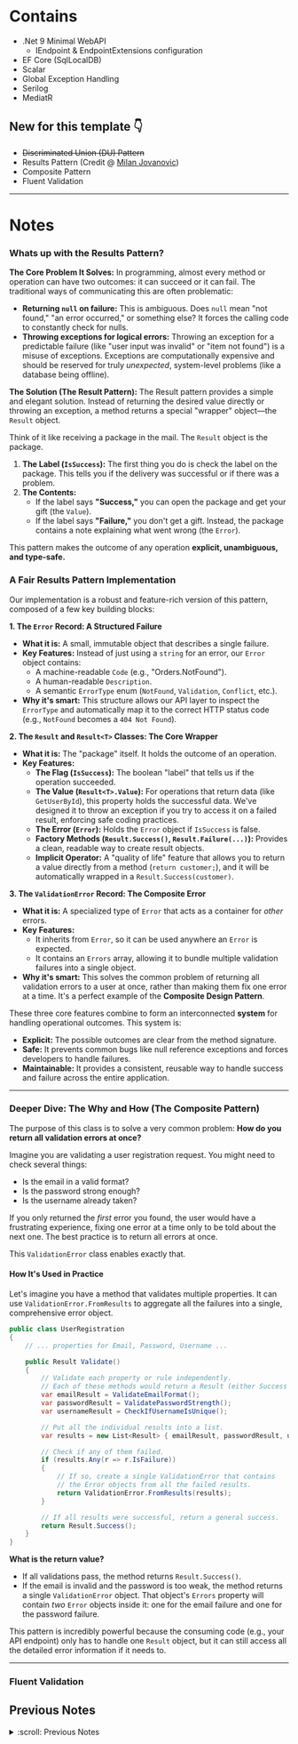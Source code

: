 # Contains
- .Net 9 Minimal WebAPI
    - IEndpoint & EndpointExtensions configuration
- EF Core (SqlLocalDB)
- Scalar
- Global Exception Handling
- Serilog
- MediatR 

## New for this template :point_down:
- ~~Discriminated Union (DU) Pattern~~
- Results Pattern (Credit @ [Milan Jovanovic](https://github.com/m-jovanovic))
- Composite Pattern
- Fluent Validation
---
# Notes  

### Whats up with the Results Pattern?  

**The Core Problem It Solves:**
In programming, almost every method or operation can have two outcomes: it can succeed or it can fail. The traditional ways of communicating this are often problematic:
*   **Returning `null` on failure:** This is ambiguous. Does `null` mean "not found," "an error occurred," or something else? It forces the calling code to constantly check for nulls.
*   **Throwing exceptions for logical errors:** Throwing an exception for a predictable failure (like "user input was invalid" or "item not found") is a misuse of exceptions. Exceptions are computationally expensive and should be reserved for truly *unexpected*, system-level problems (like a database being offline).

**The Solution (The Result Pattern):**
The Result pattern provides a simple and elegant solution. Instead of returning the desired value directly or throwing an exception, a method returns a special "wrapper" object—the `Result` object.

Think of it like receiving a package in the mail. The `Result` object is the package.
1.  **The Label (`IsSuccess`):** The first thing you do is check the label on the package. This tells you if the delivery was successful or if there was a problem.
2.  **The Contents:**
    *   If the label says **"Success,"** you can open the package and get your gift (the `Value`).
    *   If the label says **"Failure,"** you don't get a gift. Instead, the package contains a note explaining what went wrong (the `Error`).

This pattern makes the outcome of any operation **explicit, unambiguous, and type-safe.**

### A Fair Results Pattern Implementation

Our implementation is a robust and feature-rich version of this pattern, composed of a few key building blocks:

**1. The `Error` Record: A Structured Failure**
*   **What it is:** A small, immutable object that describes a single failure.
*   **Key Features:** Instead of just using a `string` for an error, our `Error` object contains:
    *   A machine-readable `Code` (e.g., "Orders.NotFound").
    *   A human-readable `Description`.
    *   A semantic `ErrorType` enum (`NotFound`, `Validation`, `Conflict`, etc.).
*   **Why it's smart:** This structure allows our API layer to inspect the `ErrorType` and automatically map it to the correct HTTP status code (e.g., `NotFound` becomes a `404 Not Found`).

**2. The `Result` and `Result<T>` Classes: The Core Wrapper**
*   **What it is:** The "package" itself. It holds the outcome of an operation.
*   **Key Features:**
    *   **The Flag (`IsSuccess`):** The boolean "label" that tells us if the operation succeeded.
    *   **The Value (`Result<T>.Value`):** For operations that return data (like `GetUserById`), this property holds the successful data. We've designed it to throw an exception if you try to access it on a failed result, enforcing safe coding practices.
    *   **The Error (`Error`):** Holds the `Error` object if `IsSuccess` is false.
    *   **Factory Methods (`Result.Success()`, `Result.Failure(...)`):** Provides a clean, readable way to create result objects.
    *   **Implicit Operator:** A "quality of life" feature that allows you to return a value directly from a method (`return customer;`), and it will be automatically wrapped in a `Result.Success(customer)`.

**3. The `ValidationError` Record: The Composite Error**
*   **What it is:** A specialized type of `Error` that acts as a container for *other* errors.
*   **Key Features:**
    *   It inherits from `Error`, so it can be used anywhere an `Error` is expected.
    *   It contains an `Errors` array, allowing it to bundle multiple validation failures into a single object.
*   **Why it's smart:** This solves the common problem of returning all validation errors to a user at once, rather than making them fix one error at a time. It's a perfect example of the **Composite Design Pattern**.

These three core features combine to form an interconnected **system** for handling operational outcomes. This system is:
*   **Explicit:** The possible outcomes are clear from the method signature.
*   **Safe:** It prevents common bugs like null reference exceptions and forces developers to handle failures.
*   **Maintainable:** It provides a consistent, reusable way to handle success and failure across the entire application.
---
### Deeper Dive: The Why and How (The Composite Pattern)

The purpose of this class is to solve a very common problem: **How do you return all validation errors at once?**

Imagine you are validating a user registration request. You might need to check several things:
*   Is the email in a valid format?
*   Is the password strong enough?
*   Is the username already taken?

If you only returned the *first* error you found, the user would have a frustrating experience, fixing one error at a time only to be told about the next one. The best practice is to return all errors at once.

This `ValidationError` class enables exactly that.

#### How It's Used in Practice

Let's imagine you have a method that validates multiple properties. It can use `ValidationError.FromResults` to aggregate all the failures into a single, comprehensive error object.

```csharp
public class UserRegistration
{
    // ... properties for Email, Password, Username ...

    public Result Validate()
    {
        // Validate each property or rule independently.
        // Each of these methods would return a Result (either Success or Failure).
        var emailResult = ValidateEmailFormat();
        var passwordResult = ValidatePasswordStrength();
        var usernameResult = CheckIfUsernameIsUnique();

        // Put all the individual results into a list.
        var results = new List<Result> { emailResult, passwordResult, usernameResult };

        // Check if any of them failed.
        if (results.Any(r => r.IsFailure))
        {
            // If so, create a single ValidationError that contains
            // the Error objects from all the failed results.
            return ValidationError.FromResults(results);
        }

        // If all results were successful, return a general success.
        return Result.Success();
    }
}
```

**What is the return value?**

*   If all validations pass, the method returns `Result.Success()`.
*   If the email is invalid and the password is too weak, the method returns a single `ValidationError` object. That object's `Errors` property will contain *two* `Error` objects inside it: one for the email failure and one for the password failure.

This pattern is incredibly powerful because the consuming code (e.g., your API endpoint) only has to handle one `Result` object, but it can still access all the detailed error information if it needs to.

---
### Fluent Validation


## Previous Notes
<details><Summary>:scroll: Previous Notes</Summary>  

## Discriminated Unions
  - Used here to clearly indicate return type from MediatR handlers.
```csharp
public abstract record CreateQuoteResult;
public sealed record CreateQuoteSuccess(int NewQuoteId) : CreateQuoteResult;
public sealed record CreateQuoteValidationFailure(string ErrorMessage) : CreateQuoteResult;

...
public async Task<CreateQuoteResult> Handle(CreateQuoteCommand request, CancellationToken cancellationToken)
{
     return new CreateQuoteValidationFailure("Author and Content are both required.");
     ...
     return new CreateQuoteSuccess(quote.Id);
}

return result switch
{
    CreateQuoteSuccess s => Results.CreatedAtRoute("GetQuoteById", new { id = s.NewQuoteId }),
    CreateQuoteValidationFailure f => Results.BadRequest(f.ErrorMessage),
    _ => Results.StatusCode(500)
};
```
Of course. This is a fantastic question because `sealed` is a simple keyword, but in this specific context, it is a critical part of a powerful and modern C# pattern.

### The Direct Meaning of `sealed`

In C#, the `sealed` modifier, when applied to a class or record, means one thing:

**"This type cannot be inherited from."**

It marks the type as the final, complete version in its inheritance chain. You are explicitly forbidding any other developer from creating a new class that derives from it.

For example, this would be illegal and cause a compiler error:

```csharp
// This will NOT compile because CreateQuoteSuccess is sealed
public record SpecialSuccess(int Id, string Message) : CreateQuoteSuccess(Id);
```

### The Pattern: Discriminated Unions

The use of `sealed` here is essential to implementing a design pattern called a **Discriminated Union** (also known as a sum type, tagged union, or a closed type hierarchy).

A Discriminated Union is a type that can hold a value from a **fixed, closed set** of other types.

Let's break down how your code creates this pattern:

1.  **The Abstract Base (`CreateQuoteResult`):**
    *   This is the "umbrella" or the "union" type. It defines the common concept: "a result from the create quote operation."
    *   It's `abstract`, which means you can never create an instance of it directly. It exists only to be inherited from.

2.  **The Sealed Implementations (`CreateQuoteSuccess`, `CreateQuoteValidationFailure`):**
    *   These are the distinct, possible, concrete outcomes. A `CreateQuoteResult` will always be *one of these specific types*.
    *   The `sealed` keyword is the key. By sealing these derived records, you are telling the compiler and other developers: "These are the **only** possible outcomes. This set is complete and cannot be extended."

This pattern guarantees that a variable of type `CreateQuoteResult` can *only* hold an instance of `CreateQuoteSuccess` or `CreateQuoteValidationFailure`. There are no other possibilities.

### Conceptual Diagram

Here is a diagram illustrating the concept. Think of the Discriminated Union as a container that can only hold one of its pre-defined shapes.

```mermaid
graph TD
    subgraph Discriminated_Union [A Closed Set of Possible Results]
        direction TB
        A[CreateQuoteResult - abstract base]
        B[CreateQuoteSuccess - sealed]
        C[CreateQuoteValidationFailure - sealed]
    end

    B --|is a|--> A
    C --|is a|--> A

    style A fill:#f9f,stroke:#333,stroke-width:2px,stroke-dasharray: 5 5
    style B fill:#ccffcc,stroke:#333,stroke-width:2px
    style C fill:#ffcccc,stroke:#333,stroke-width:2px

    B -.-> B_note["Cannot be inherited from"]
    C -.-> C_note["Cannot be inherited from"]

    style B_note fill:#fffbe6,stroke:#aaa,stroke-dasharray: 2 2
    style C_note fill:#fffbe6,stroke:#aaa,stroke-dasharray: 2 2

```

### Why This Pattern is a Best Practice

Using a Discriminated Union is vastly superior to older error-handling methods for several reasons:

1.  **Clarity and Honesty:** Your method signature `Task<CreateQuoteResult>` is extremely honest. It clearly states, "I will return a `CreateQuoteResult`, which you know can be either a success or a validation failure." It makes the possible outcomes explicit.

2.  **No More `null` Checks:** You don't return `null` to indicate failure. Returning `null` is ambiguous—was it a failure? Was the object not found? This pattern replaces `null` with a rich, descriptive failure object.

3.  **No Exceptions for Predictable Errors:** For predictable failures like user validation errors, throwing exceptions is considered an anti-pattern. Exceptions are for *exceptional*, unexpected events. This pattern handles validation as a normal, expected outcome of the operation, leading to cleaner and more performant code (no `try-catch` blocks for simple validation).

4.  **Enables Exhaustive `switch` Expressions:** This is the biggest benefit. Because the set of outcomes is *closed* and *known*, the compiler can help you write safer code. When you use a `switch` expression to handle the result, the compiler knows all possible types and can warn you if you forget to handle one.

    ```csharp
    // The compiler knows that 'result' can only be Success or ValidationFailure.
    // This makes your code more robust.
    return result switch
    {
        CreateQuoteSuccess s => Results.Ok(s),
        CreateQuoteValidationFailure f => Results.BadRequest(f.ErrorMessage),
        // If you were to add a third sealed result type and forget it here,
        // the compiler would warn you that your switch is not exhaustive!
    };
    ```

In summary, `sealed` is the linchpin that locks down your inheritance hierarchy, turning a simple set of classes into a powerful, type-safe, and highly expressive Discriminated Union pattern.


---
## MediatR Flow
- ex: Api.Features.Quotes.GetQuoteById.cs

1.  **Handler Collection (Correct!)**: At application startup, the dependency injection (DI) container scans your project's assemblies for any class that implements `IRequestHandler<TRequest, TResponse>`. It registers each of these handlers so that MediatR knows which class is responsible for handling which specific request type. In your case, it registers `GetQuoteById.Handler` as the designated handler for `GetQuoteById.Query`.

2.  **ISender (Correct!)**: Precisely. `ISender` is a lightweight interface provided by MediatR whose sole purpose is to "send" a request object into the MediatR pipeline. You request it from the DI container (in Minimal APIs, this happens automatically via parameter binding, which is what `[FromServices]` would do under the hood). When you call `sender.Send(new GetQuoteById.Query(id))`, MediatR looks at the type of the object you passed in (`GetQuoteById.Query`) and says, "Aha! I have `GetQuoteById.Handler` registered for this type." It then resolves an instance of that handler from the DI container and invokes its `Handle` method, passing along your query object.

### Summary of the Flow

1.  **Request Initiation**: A client sends a `GET` request to your API.
2.  **Routing**: ASP.NET Core's routing middleware matches the URL (`/mediatr/quotes/{id}`) and determines that the `GetQuoteByIdEndpoint` delegate should handle it.
3.  **Endpoint Execution**: The delegate is invoked. The framework provides the `ISender` service and the `id` from the URL.
4.  **Query Creation**: Inside your endpoint, you create an instance of the `GetQuoteById.Query` record, encapsulating the data needed for the operation.
5.  **Dispatch**: You call `sender.Send()` with the query object. This hands control over to MediatR.
6.  **Handler Resolution**: MediatR asks the Dependency Injection container for the handler registered for `GetQuoteById.Query`. The DI container creates an instance of `GetQuoteById.Handler`, injecting its required dependency (`AppDbContext`).
7.  **Business Logic**: MediatR invokes the `Handle` method on the handler instance. The handler executes the core logic: it uses the `AppDbContext` to query the database for the quote.
8.  **Data Retrieval**: The handler awaits the database call.
9.  **Response Mapping**:
    *   If a quote is found, the handler maps the database entity to the `GetQuoteById.Response` record and returns it.
    *   If not found, it returns `null`.
10. **Return to Sender**: The response (`Response` object or `null`) travels back up the call stack from the handler to MediatR, and finally `sender.Send()` returns that result to your endpoint delegate.
11. **HTTP Result**: The endpoint delegate checks the returned value and uses ASP.NET Core's `Results` helpers to create the appropriate HTTP response (`200 OK` with the data or a `404 Not Found`).

### Diagrams of the flow  
  
#### High Level
```mermaid
sequenceDiagram
    participant Client
    participant API_Endpoint as "API Endpoint"
    participant Logic_Layer as "Logic Layer (MediatR + Handler)"
    participant Database

    Client->>+API_Endpoint: GET /mediatr/quotes/{id}
    API_Endpoint->>+Logic_Layer: Execute GetQuoteById Query
    Logic_Layer->>+Database: Retrieve quote
    Database-->>-Logic_Layer: Return quote data
    Logic_Layer-->>-API_Endpoint: Return processed data
    API_Endpoint-->>-Client: Send HTTP Response (200 or 404)
```
  
#### Detailed Flow  
```mermaid
sequenceDiagram
    participant Client
    participant ASP_NET as "ASP.NET Core"
    participant Endpoint as "GetQuoteByIdEndpoint"
    participant MediatR as "MediatR (ISender)"
    participant DI as "DI Container"
    participant Handler as "GetQuoteById.Handler"
    participant DbContext as "AppDbContext"
    participant Database

    Client->>+ASP_NET: GET /mediatr/quotes/123
    ASP_NET->>+Endpoint: Route matched. Invoke delegate
    Endpoint->>Endpoint: Create new Query(id: 123)
    Endpoint->>+MediatR: await sender.Send(query)
    
    MediatR->>+DI: Get handler for "GetQuoteById.Query"
    DI-->>-MediatR: Return new instance of "Handler"
    
    MediatR->>+Handler: await Handle(query, cancellationToken)
    
    Note over Handler, DbContext: Handler calls the database via DbContext
    Handler->>+DbContext: await context.Quotes.FindAsync(123)
    DbContext->>+Database: SELECT * FROM "Quotes" WHERE "Id" = 123
    Database-->>-DbContext: Return raw quote data (or null)
    DbContext-->>-Handler: Return Quote entity (or null)
    
    alt Quote was Found
        Handler->>Handler: Map entity to new Response object
    else Quote was Null
        Handler->>Handler: Result is null
    end

    Handler-->>-MediatR: return Response or null
    MediatR-->>-Endpoint: response = (Response object or null)
    
    alt response is not null
        Endpoint->>ASP_NET: return Results.Ok(response)
    else response is null
        Endpoint->>ASP_NET: return Results.NotFound()
    end
    
    ASP_NET->>-Client: HTTP 200 OK or 404 Not Found
```
---
# VSA Implementations: Nested Static vs. Separate Classes/Files
Of course. This is an excellent comparison to make, as it highlights a fundamental choice in code organization when using the "feature slice" architecture.

At a glance, the two implementations are **functionally identical**. They will compile to the same underlying logic and behave exactly the same at runtime. The difference between them is purely a matter of **code organization and developer ergonomics**.

Let's break them down.

---

### Implementation #1: The Nested Static Class Approach

```csharp
public static class CreateQuote
{
    // All related classes are nested inside
    public sealed record CreateQuoteCommand(...) : IRequest<HandlerResult>;
    public abstract record HandlerResult;
    public sealed record HappyResult(...) : HandlerResult;
    public sealed record FailResult(...) : HandlerResult;

    public sealed class CreateQuoteHandler(...) : IRequestHandler<...>
    {
        // ...
    }

    public sealed class CreateQuoteEndpoint : IEndpoint
    {
        // ...
    }
}
```

This pattern uses a `static` class as a "namespace" or a grouping mechanism for all the code related to a single feature.

#### Pros:

*   **High Cohesion and Discoverability:** This is the biggest advantage. Everything related to the `CreateQuote` feature is in **one file**. When you need to work on this feature, you open `CreateQuote.cs` and see the command, the possible results, the handler logic, and the API endpoint definition all at once. There is no need to navigate between multiple files.
*   **Encapsulation:** The `CreateQuote` static class acts as a boundary. It prevents the `HappyResult` or `FailResult` of this feature from being accidentally used by another feature. You would have to be explicit (`var result = new CreateQuote.HappyResult(...)`) which makes the code's intent clearer.
*   **Reduced Friction:** To add a new feature, you can simply copy the file, rename the parent static class (e.g., to `DeleteQuote`), and modify the internals. This is a very fast development workflow.
*   **Clean Global Namespace:** It avoids polluting the global namespace with many similarly named classes like `CreateQuoteCommand`, `UpdateQuoteCommand`, `DeleteQuoteCommand`, etc.

#### Cons:

*   **Potential for Large Files:** For a very complex feature with multiple commands, queries, and extensive logic, this single file could become long and potentially difficult to navigate.
*   **Slight Unfamiliarity:** For developers coming from a traditional MVC background or other language ecosystems, the idea of nesting multiple public types in a single file might seem unusual at first.

---

### Implementation #2: The Separate Top-Level Classes Approach

```csharp
// Each class is its own top-level type, likely in its own file
// within a "Features/Quotes" folder.
public sealed record CreateQuoteCommand(...) : IRequest<HandlerResult>;
public abstract record HandlerResult;
public sealed record HappyResult(...) : HandlerResult;
public sealed record FailResult(...) : HandlerResult;
public sealed class CreateQuoteHandler(...) : IRequestHandler<...> { }
public sealed class CreateQuoteEndpoint : IEndpoint { }
```

This pattern adheres to the more traditional C# convention of "one public type per file," where the folder structure provides the organization.

#### Pros:

*   **Adherence to Convention:** This strictly follows the common "one class per file" principle, which can be enforced by team standards or linters.
*   **Clear Test Separation:** It can feel slightly more straightforward to write unit tests when each class is in its own file. You create a test file like `CreateQuoteHandlerTests.cs` that targets only the `CreateQuoteHandler.cs` file.
*   **Scalability for Complexity:** If a feature becomes extremely large, having its components broken out into separate files can make the solution explorer easier to manage than one very large file.
*   **Familiarity:** This structure is immediately recognizable to almost any C# developer, regardless of their architectural background.

#### Cons:

*   **Lower Cohesion (File System Level):** To understand the entire feature, you must open and navigate between multiple files (`CreateQuoteCommand.cs`, `CreateQuoteHandler.cs`, `CreateQuoteEndpoint.cs`, etc.). This can slow down development and cognitive understanding.
*   **Increased File Count:** This approach leads to a proliferation of files. A project with 50 features could easily have over 200 files just for the feature logic, which can make the solution explorer feel cluttered.

---

### Side-by-Side Comparison

| Aspect | Implementation #1 (Nested Static) | Implementation #2 (Separate Classes) |
| :--- | :--- | :--- |
| **Cohesion** | **Very High.** All related code lives in one file. | **Lower.** Code is spread across multiple files within a folder. |
| **File Organization** | One file per feature. | One file per class; multiple files per feature. |
| **Discoverability** | **Excellent.** Open one file to see everything. | **Good.** Navigate a folder to see all parts. |
| **Encapsulation** | **Strong.** The static class acts as a namespace. | **Standard.** The folder acts as a namespace. |
| **Testability** | Good. | Excellent and very traditional. |
| **Scalability** | Best for small-to-medium features. | Scales well for very large and complex features. |
| **Developer Friction**| **Low.** Easy to add new features by copying a file. | **Slightly Higher.** Requires creating multiple files for a new feature. |

### Conclusion: Which is Better?

There is no single "correct" answer, as it's a strategic choice based on team preference and project style. However, in the context of modern .NET and CQRS architectures:

**Implementation #1 (Nested Static Class) is often preferred** and is gaining significant popularity. It optimizes for the most common development task: working on a single, vertical slice of functionality. The high cohesion and low friction it provides are powerful benefits for developer productivity.

**Implementation #2 (Separate Classes) is a perfectly valid and robust alternative.** It is a safer, more traditional choice if your team has a very strong preference for the "one class per file" rule or if you regularly build extremely complex features where a single file would become unwieldy.

Ultimately, both approaches achieve the same excellent architectural outcome. The choice is about how you want to organize your code on disk to best suit your team's workflow.  

</details>

